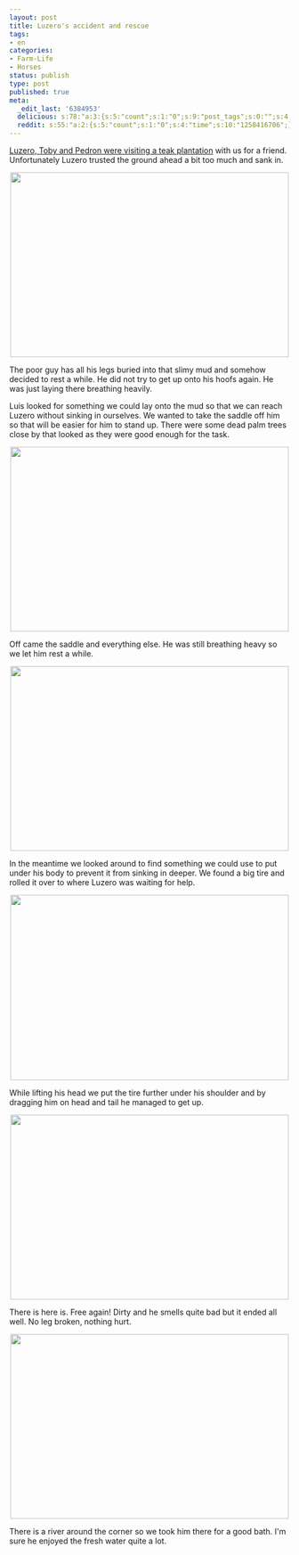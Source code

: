 ```yaml
---
layout: post
title: Luzero's accident and rescue
tags:
- en
categories:
- Farm-Life
- Horses
status: publish
type: post
published: true
meta:
  _edit_last: '6384953'
  delicious: s:78:"a:3:{s:5:"count";s:1:"0";s:9:"post_tags";s:0:"";s:4:"time";s:10:"1258416704";}";
  reddit: s:55:"a:2:{s:5:"count";s:1:"0";s:4:"time";s:10:"1258416706";}";
---
```

<a href="http://rainforestfinca.wordpress.com/2009/10/13/luzero-toby-and-pedron-visit-a-teak-plantation/">Luzero, Toby and Pedron were visiting a teak plantation</a> with us for a friend.  Unfortunately Luzero trusted the ground ahead a bit too much and sank in.

<a href="http://www.flickr.com/photos/34665899@N00/4008256857" title="View '' on Flickr.com"><div style="text-align:center;"><img src="http://farm3.static.flickr.com/2601/4008256857_1593586213.jpg" alt="" border="0" width="500" height="332" /></div></a>

The poor guy has all his legs buried into that slimy mud and somehow decided to rest a while. He did not try to get up onto his hoofs again. He was just laying there breathing heavily.

Luis looked for something we could lay onto the mud so that we can reach Luzero without sinking in ourselves. We wanted to take the saddle off him so that will be easier for him to stand up. There were some dead palm trees close by that looked as they were good enough for the task.

<a href="http://www.flickr.com/photos/34665899@N00/4009024722" title="View '' on Flickr.com"><div style="text-align:center;"><img src="http://farm3.static.flickr.com/2558/4009024722_86e060134c.jpg" alt="" border="0" width="500" height="332" /></div></a>

Off came the saddle and everything else. He was still breathing heavy so we let him rest a while.

<a href="http://www.flickr.com/photos/34665899@N00/4009027692" title="View '' on Flickr.com"><div style="text-align:center;"><img src="http://farm4.static.flickr.com/3483/4009027692_48ef2c4518.jpg" alt="" border="0" width="500" height="332" /></div></a>

In the meantime we looked around to find something we could use to put under his body to prevent it from sinking in deeper. We found a big tire and rolled it over to where Luzero was waiting for help.

<a href="http://www.flickr.com/photos/34665899@N00/4009265094" title="View '' on Flickr.com"><div style="text-align:center;"><img src="http://farm3.static.flickr.com/2491/4009265094_245b167859.jpg" alt="" border="0" width="500" height="333" /></div></a>

While lifting his head we put the tire further under his shoulder and by dragging him on head and tail he managed to get up.

<a href="http://www.flickr.com/photos/34665899@N00/4008264423" title="View '' on Flickr.com"><div style="text-align:center;"><img src="http://farm4.static.flickr.com/3490/4008264423_6b6fe6eea9.jpg" alt="" border="0" width="500" height="332" /></div></a>

There is here is. Free again! Dirty and he smells quite bad but it ended all well. No leg broken, nothing hurt.

<a href="http://www.flickr.com/photos/34665899@N00/4008267343" title="View '' on Flickr.com"><div style="text-align:center;"><img src="http://farm3.static.flickr.com/2510/4008267343_7f45a3cfd4.jpg" alt="" border="0" width="500" height="332" /></div></a>

There is a river around the corner so we took him there for a good bath. I'm sure he enjoyed the fresh water quite a lot.
